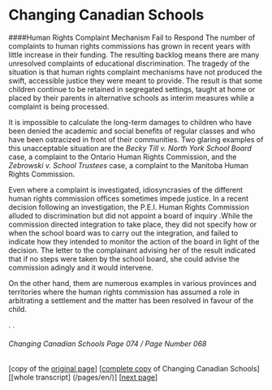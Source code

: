 # Changing Canadian Schools

####Human Rights Complaint Mechanism Fail to Respond
The number of complaints to human rights commissions has grown in recent years with little increase in their funding. The resulting backlog means there are many unresolved complaints of educational discrimination. The tragedy of the situation is that human rights complaint mechanisms have not produced the swift, accessible justice they were meant to provide. The result is that some children continue to be retained in segregated settings, taught at home or placed by their parents in alternative schools as interim measures while a complaint is being processed.  

It is impossible to calculate the long-term damages to children who have been denied the academic and social benefits of regular classes and who have been ostracized in front of their communities. Two glaring examples of this unacceptable situation are the *Becky Till v. North York School Board* case, a complaint to the Ontario Human Rights Commission, and the *Zebrowski v. School Trustees* case, a complaint to the Manitoba Human Rights Commission.  

Even where a complaint is investigated, idiosyncrasies of the different human rights commission offices sometimes impede justice. In a recent decision following an investigation, the P.E.I. Human Rights Commission alluded to discrimination but did not appoint a board of inquiry .While the commission directed integration to take place, they did not specify how or when the school board was to carry out the integration, and failed to indicate how they intended to monitor the action of the board in light of the decision. The letter to the complainant advising her of the result indicated that if no steps were taken by the school board, she could advise the commission adingly and it would intervene.  

On the other hand, them are numerous examples in various provinces and territories where the human rights
commission has assumed a role in arbitrating a settlement and the matter has been resolved in favour of the child.


.
.

###### Changing Canadian Schools Page 074 / Page Number 068

[copy of the [original page](/copies-from-original/CCS074-page068.png)]
[[complete copy](/copies-from-original/BestCopy_Changing_Canadian_Schools_Perspectives_on_Disability_and_Inclusion.pdf) of Changing Canadian Schools]
[[whole transcript] (/pages/en/)]
[[next page](Changing_Canadian_Schools-075)]

